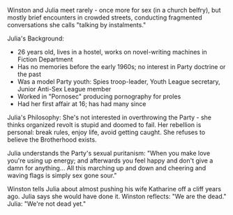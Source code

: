 Winston and Julia meet rarely - once more for sex (in a church belfry), but mostly brief encounters in crowded streets, conducting fragmented conversations she calls "talking by instalments."

Julia's Background:
- 26 years old, lives in a hostel, works on novel-writing machines in Fiction Department
- Has no memories before the early 1960s; no interest in Party doctrine or the past
- Was a model Party youth: Spies troop-leader, Youth League secretary, Junior Anti-Sex League member
- Worked in "Pornosec" producing pornography for proles
- Had her first affair at 16; has had many since

Julia's Philosophy:
She's not interested in overthrowing the Party - she thinks organized revolt is stupid and doomed to fail. Her rebellion is personal: break rules, enjoy life, avoid getting caught. She refuses to believe the Brotherhood exists.

Julia understands the Party's sexual puritanism: "When you make love you're using up energy; and afterwards you feel happy and don't give a damn for anything... All this marching up and down and cheering and waving flags is simply sex gone sour."

Winston tells Julia about almost pushing his wife Katharine off a cliff years ago. Julia says she would have done it. Winston reflects: "We are the dead." Julia: "We're not dead yet."